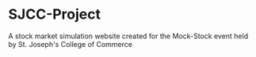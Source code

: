# SJCC-Project
A stock market simulation website created for the Mock-Stock event held by St. Joseph's College of Commerce
